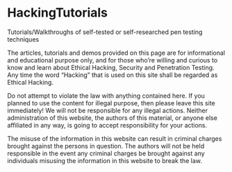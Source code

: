 # HackingTutorials
Tutorials/Walkthroughs of self-tested or self-researched pen testing techniques 


The articles, tutorials and demos provided on this page are for informational and educational purpose only, and for those who’re willing and curious to know and learn about Ethical Hacking, Security and Penetration Testing. Any time the word “Hacking” that is used on this site shall be regarded as Ethical Hacking.


Do not attempt to violate the law with anything contained here. If you planned to use the content for illegal purpose, then please leave this site immediately! We will not be responsible for any illegal actions. Neither administration of this website, the authors of this material, or anyone else affiliated in any way, is going to accept responsibility for your actions.

The misuse of the information in this website can result in criminal charges brought against the persons in question. The authors will not be held responsible in the event any criminal charges be brought against any individuals misusing the information in this website to break the law.